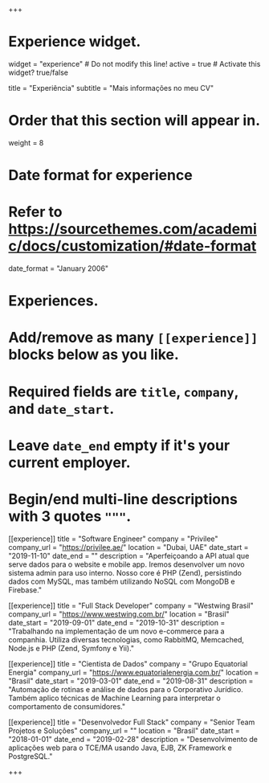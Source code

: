 +++
# Experience widget.
widget = "experience"  # Do not modify this line!
active = true  # Activate this widget? true/false

title = "Experiência"
subtitle = "Mais informações no meu CV"

# Order that this section will appear in.
weight = 8

# Date format for experience
#   Refer to https://sourcethemes.com/academic/docs/customization/#date-format
date_format = "January 2006"

# Experiences.
#   Add/remove as many `[[experience]]` blocks below as you like.
#   Required fields are `title`, `company`, and `date_start`.
#   Leave `date_end` empty if it's your current employer.
#   Begin/end multi-line descriptions with 3 quotes `"""`.
[[experience]]
  title = "Software Engineer"
  company = "Privilee"
  company_url = "https://privilee.ae/"
  location = "Dubai, UAE"
  date_start = "2019-11-10"
  date_end = ""
  description = "Aperfeiçoando a API atual que serve dados para o website e mobile app. Iremos desenvolver um novo sistema admin para uso interno. Nosso core é PHP (Zend), persistindo dados com MySQL, mas também utilizando NoSQL com MongoDB e Firebase."

[[experience]]
  title = "Full Stack Developer"
  company = "Westwing Brasil"
  company_url = "https://www.westwing.com.br/"
  location = "Brasil"
  date_start = "2019-09-01"
  date_end = "2019-10-31"
  description = "Trabalhando na implementação de um novo e-commerce para a companhia. Utiliza diversas tecnologias, como RabbitMQ, Memcached, Node.js e PHP (Zend, Symfony e Yii)."

[[experience]]
  title = "Cientista de Dados"
  company = "Grupo Equatorial Energia"
  company_url = "https://www.equatorialenergia.com.br/"
  location = "Brasil"
  date_start = "2019-03-01"
  date_end = "2019-08-31"
  description = "Automação de rotinas e análise de dados para o Corporativo Jurídico. Também aplico técnicas de Machine Learning para interpretar o comportamento de consumidores."

[[experience]]
  title = "Desenvolvedor Full Stack"
  company = "Senior Team Projetos e Soluções"
  company_url = ""
  location = "Brasil"
  date_start = "2018-01-01"
  date_end = "2019-02-28"
  description = "Desenvolvimento de aplicações web para o TCE/MA usando Java, EJB, ZK Framework e PostgreSQL."

+++
